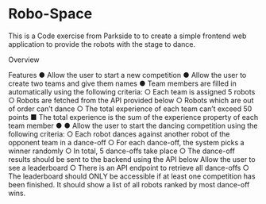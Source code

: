 # Robo-Space
This is a Code exercise from Parkside to to create a simple frontend web application to provide the robots with the stage to dance.

Overview

Features
● Allow the user to start a new competition
● Allow the user to create two teams and give them names
● Team members are filled in automatically using the following criteria:
○ Each team is assigned 5 robots
○ Robots are fetched from the API provided below
○ Robots which are out of order can’t dance
○ The total experience of each team can’t exceed 50 points
■
The total experience is the sum of the experience property of each team
member
●
●
Allow the user to start the dancing competition using the following criteria:
○ Each robot dances against another robot of the opponent team in a dance-off
○ For each dance-off, the system picks a winner randomly
○ In total, 5 dance-offs take place
○ The dance-off results should be sent to the backend using the API below
Allow the user to see a leaderboard
○ There is an API endpoint to retrieve all dance-offs
○ The leaderboard should ONLY be accessible if at least one competition has been
finished. It should show a list of all robots ranked by most dance-off wins.
